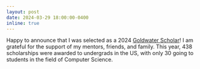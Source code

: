 ```yaml
---
layout: post
date: 2024-03-29 18:00:00-0400
inline: true
---
```


Happy to announce that I was selected as a 2024 [Goldwater Scholar](https://goldwaterscholarship.gov/)! I am grateful for the support of my mentors, friends, and family. This year, 438 scholarships were awarded to undergrads in the US, with only 30 going to students in the field of Computer Science. 